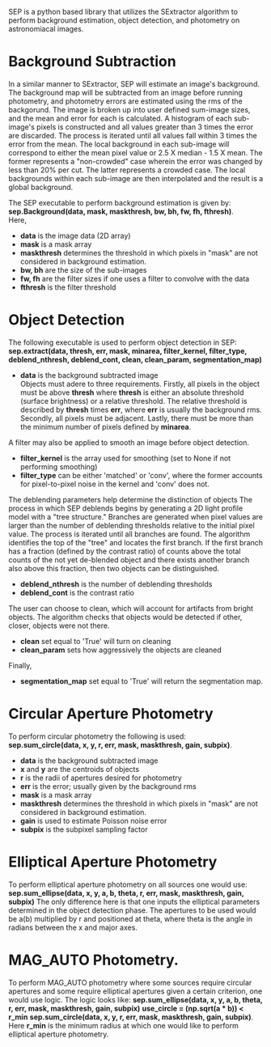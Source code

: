 SEP is a python based library that utilizes the SExtractor algorithm to perform background estimation, object detection, and photometry on astronomiacal images.

# Background Subtraction
In a similar manner to SExtractor, SEP will estimate an image's background. The background map will be subtracted from an image before running photometry, and photometry errors are estimated using the rms of the backgorund. The image is broken up into user defined sum-image sizes, and the mean and error for each is calculated. A histogram of each sub-image's pixels is constructed and all values greater than 3 times the error are discarded. The process is iterated until all values fall within 3 times the error from the mean. The local background in each sub-image will correspond to either the mean pixel value or 2.5 X median - 1.5 X mean. The former represents a "non-crowded" case wherein the error was changed by less than 20% per cut. The latter represents a crowded case. The local backgrounds within each sub-image are then interpolated and the result is a global background. 

The SEP executable to perform background estimation is given by:   
**sep.Background(data, mask, maskthresh, bw, bh, fw, fh, fthresh)**.   
Here,
* **data** is the image data (2D array)
* **mask** is a mask array
* **maskthresh** determines the threshold in which pixels in "mask" are not considered in background estimation. 
* **bw, bh** are the size of the sub-images
* **fw, fh** are the filter sizes if one uses a filter to convolve with the data
* **fthresh** is the filter threshold

# Object Detection
The following executable is used to perform object detection in SEP:   
**sep.extract(data, thresh, err, mask, minarea, filter_kernel, filter_type, deblend_nthresh, deblend_cont, clean, clean_param, segmentation_map)**   
* **data** is the background subtracted image   
Objects must adere to three requirements. Firstly, all pixels in the object must be above **thresh** where **thresh** is either an absolute threshold (surface brightness) or a relative threshold. The relative threshold is described by **thresh** times **err**, where **err** is usually the background rms. Secondly, all pixels must be adjacent. Lastly, there must be more than the minimum number of pixels defined by **minarea**. 

A filter may also be applied to smooth an image before object detection. 
* **filter_kernel** is the array used for smoothing (set to None if not performing smoothing)
* **filter_type** can be either 'matched' or 'conv', where the former accounts for pixel-to-pixel noise in the kernel and 'conv' does not. 
 
The deblending parameters help determine the distinction of objects The process in which SEP deblends begins by generating a 2D light profile model with a "tree structure." Branches are generated when pixel values are larger than the number of deblending thresholds relative to the initial pixel value. The process is iterated until all branches are found. The algorithm identifies the top of the "tree" and locates the first branch. If the first branch has a fraction (defined by the contrast ratio) of counts above the total counts of the not yet de-blended object and there exists another branch also above this fraction, then two objects can be distinguished.
* **deblend_nthresh** is the number of deblending thresholds
* **deblend_cont** is the contrast ratio

The user can choose to clean, which will account for artifacts from bright objects. The algorithm checks that objects would be detected if other, closer, objects were not there. 
* **clean** set equal to 'True' will turn on cleaning
* **clean_param** sets how aggressively the objects are cleaned

Finally,
* **segmentation_map** set equal to 'True' will return the segmentation map. 

# Circular Aperture Photometry 
To perform circular photometry the following is used:   
**sep.sum_circle(data, x, y, r, err, mask, maskthresh, gain, subpix)**.
* **data** is the background subtracted image
* **x** and **y** are the centroids of objects
* **r** is the radii of apertures desired for photometry
* **err** is the error; usually given by the background rms
* **mask** is a mask array
* **maskthresh** determines the threshold in which pixels in "mask" are not considered in background estimation.
* **gain** is used to estimate Poisson noise error
* **subpix** is the subpixel sampling factor

# Elliptical Aperture Photometry
To perform elliptical aperture photometry on all sources one would use:
**sep.sum_ellipse(data, x, y, a, b, theta, r, err, mask, maskthresh, gain, subpix)**
The only difference here is that one inputs the elliptical parameters determined in the object detection phase. The apertures to be used would be a(b) multiplied by r and positioned at theta, where theta is the angle in radians between the x and major axes. 

# MAG_AUTO Photometry.
To perform MAG_AUTO photometry where some sources require circular apertures and some require elliptical apertures given a certain criterion, one would use logic. The logic looks like:
**sep.sum_ellipse(data, x, y, a, b, theta, r, err, mask, maskthresh, gain, subpix)**
**use_circle = (np.sqrt(a * b)) < r_min**
**sep.sum_circle(data, x, y, r, err, mask, maskthresh, gain, subpix)**.
Here **r_min** is the minimum radius at which one would like to perform elliptical aperture photometry.
 


 
